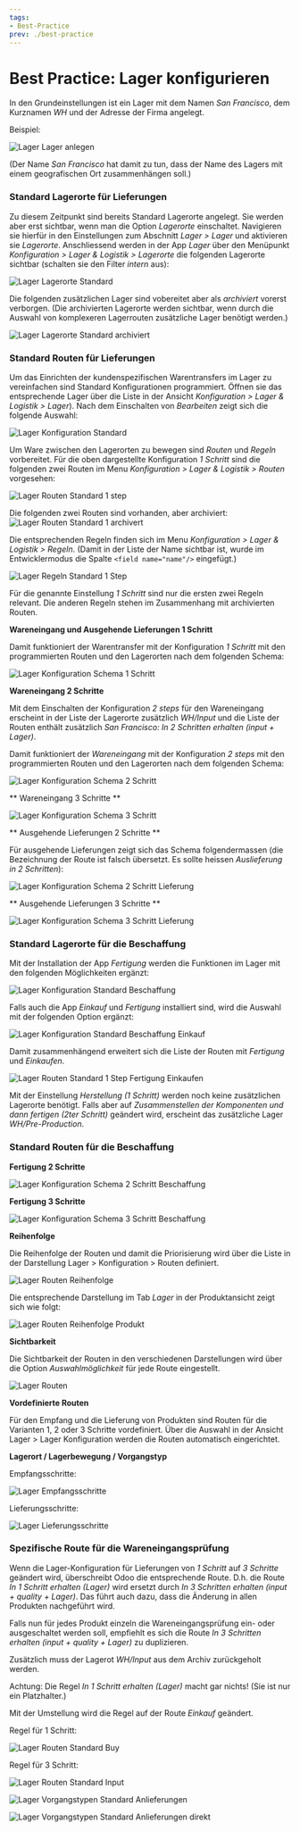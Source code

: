 ```yaml
---
tags:
- Best-Practice
prev: ./best-practice
---
```

# Best Practice: Lager konfigurieren

In den Grundeinstellungen ist ein Lager mit dem Namen *San Francisco*, dem Kurznamen *WH* und der Adresse der Firma angelegt.

Beispiel:

![Lager Lager anlegen](assets/Lager%20Lager%20anlegen.png)

(Der Name *San Francisco* hat damit zu tun, dass der Name des Lagers mit einem geografischen Ort zusammenhängen soll.)

### Standard Lagerorte für Lieferungen

Zu diesem Zeitpunkt sind bereits Standard Lagerorte angelegt. Sie werden aber erst sichtbar, wenn man die Option *Lagerorte* einschaltet. Navigieren sie hierfür in den Einstellungen zum Abschnitt *Lager > Lager* und aktivieren sie *Lagerorte*.
Anschliessend werden in der App *Lager* über den Menüpunkt *Konfiguration > Lager & Logistik > Lagerorte* die folgenden Lagerorte sichtbar (schalten sie den Filter *intern* aus):

![Lager Lagerorte Standard](assets/Lager%20Lagerorte%20Standard.png)

Die folgenden zusätzlichen Lager sind vobereitet aber als *archiviert* vorerst verborgen. (Die archivierten Lagerorte werden sichtbar, wenn durch die Auswahl von komplexeren Lagerrouten zusätzliche Lager benötigt werden.)

![Lager Lagerorte Standard archiviert](assets/Lager%20Lagerorte%20Standard%20archiviert.png)

### Standard Routen für Lieferungen

Um das Einrichten der kundenspezifischen Warentransfers im Lager zu vereinfachen sind Standard Konfigurationen programmiert. Öffnen sie das entsprechende Lager über die Liste in der Ansicht *Konfiguration > Lager & Logistik > Lager*). Nach dem Einschalten von *Bearbeiten* zeigt sich die folgende Auswahl:

![Lager Konfiguration Standard](assets/Lager%20Konfiguration%20Standard.png)

Um Ware zwischen den Lagerorten zu bewegen sind *Routen* und *Regeln* vorbereitet. Für die oben dargestellte Konfiguration *1 Schritt* sind die folgenden zwei Routen im Menu *Konfiguration > Lager & Logistik > Routen* vorgesehen:

![Lager Routen Standard 1 step](assets/Lager%20Routen%20Standard%201%20step.png)

Die folgenden zwei Routen sind vorhanden, aber archiviert:
![Lager Routen Standard 1 archivert](assets/Lager%20Routen%20Standard%201%20archivert.png)

Die entsprechenden Regeln finden sich im Menu *Konfiguration > Lager & Logistik > Regeln*.  (Damit in der Liste der Name sichtbar ist, wurde im Entwicklermodus die Spalte `<field name="name"/>` eingefügt.)

![Lager Regeln Standard 1 Step](assets/Lager%20Regeln%20Standard%201%20Step.png)

Für die genannte Einstellung *1 Schritt* sind nur die ersten zwei Regeln relevant. Die anderen Regeln stehen im Zusammenhang mit archivierten Routen.

**Wareneingang und Ausgehende Lieferungen 1 Schritt**

Damit funktioniert der Warentransfer mit der Konfiguration *1 Schritt* mit den programmierten Routen und den Lagerorten nach dem folgenden Schema:

![Lager Konfiguration Schema 1 Schritt](assets/Lager%20Konfiguration%20Schema%201%20Schritt.svg)

**Wareneingang 2 Schritte**

Mit dem Einschalten der Konfiguration *2 steps* für den Wareneingang erscheint in der Liste der Lagerorte zusätzlich *WH/Input* und die Liste der Routen enthält zusätzlich *San Francisco: In 2 Schritten erhalten (input + Lager)*.

Damit funktioniert der *Wareneingang* mit der Konfiguration *2 steps* mit den programmierten Routen und den Lagerorten nach dem folgenden Schema:

![Lager Konfiguration Schema 2 Schritt](assets/Lager%20Konfiguration%20Schema%202%20Schritt.svg)

** Wareneingang 3 Schritte **

![Lager Konfiguration Schema 3 Schritt](assets/Lager%20Konfiguration%20Schema%203%20Schritt.svg)

** Ausgehende Lieferungen 2 Schritte **

Für ausgehende Lieferungen zeigt sich das Schema folgendermassen (die Bezeichnung der Route ist falsch übersetzt. Es sollte heissen *Auslieferung in 2 Schritten*):

![Lager Konfiguration Schema 2 Schritt Lieferung](assets/Lager%20Konfiguration%20Schema%202%20Schritt%20Lieferung.svg)

** Ausgehende Lieferungen 3 Schritte **

![Lager Konfiguration Schema 3 Schritt Lieferung](assets/Lager%20Konfiguration%20Schema%203%20Schritt%20Lieferung.svg)

### Standard Lagerorte für die Beschaffung

Mit der Installation der App *Fertigung* werden die Funktionen im Lager mit den folgenden Möglichkeiten ergänzt:

![Lager Konfiguration Standard Beschaffung](assets/Lager%20Konfiguration%20Standard%20Beschaffung.png)

Falls auch die App *Einkauf* und *Fertigung* installiert sind, wird die Auswahl mit der folgenden Option ergänzt:

![Lager Konfiguration Standard Beschaffung Einkauf](assets/Lager%20Konfiguration%20Standard%20Beschaffung%20Einkauf.png)

Damit zusammenhängend erweitert sich die Liste der Routen mit *Fertigung* und *Einkaufen*.

![Lager Routen Standard 1 Step Fertigung Einkaufen](assets/Lager%20Routen%20Standard%201%20Step%20Fertigung%20Einkaufen.png)

Mit der Einstellung *Herstellung (1 Schritt)* werden noch keine zusätzlichen Lagerorte benötigt. Falls aber auf *Zusammenstellen der Komponenten und dann fertigen (2ter Schritt)* geändert wird, erscheint das zusätzliche Lager *WH/Pre-Production*.

### Standard Routen für die Beschaffung

**Fertigung 2 Schritte**

![Lager Konfiguration Schema 2 Schritt Beschaffung](assets/Lager%20Konfiguration%20Schema%202%20Schritt%20Beschaffung.svg)

**Fertigung 3 Schritte**

![Lager Konfiguration Schema 3 Schritt Beschaffung](assets/Lager%20Konfiguration%20Schema%203%20Schritt%20Beschaffung.svg)

**Reihenfolge**

Die Reihenfolge der Routen und damit die Priorisierung wird über die Liste in der Darstellung Lager > Konfiguration > Routen definiert.

![Lager Routen Reihenfolge](assets/Lager%20Routen%20Reihenfolge.png)

Die entsprechende Darstellung im Tab *Lager* in der Produktansicht zeigt sich wie folgt:

![Lager Routen Reihenfolge Produkt](assets/Lager%20Routen%20Reihenfolge%20Produkt.png)

**Sichtbarkeit**

Die Sichtbarkeit der Routen in den verschiedenen Darstellungen wird über die Option *Auswahlmöglichkeit* für jede Route eingestellt.

![Lager Routen](assets/Lager%20Routen.svg)

**Vordefinierte Routen**

Für den Empfang und die Lieferung von Produkten sind Routen für die Varianten 1, 2 oder 3 Schritte vordefiniert. Über die Auswahl in der Ansicht Lager > Lager Konfiguration werden die Routen automatisch eingerichtet.

**Lagerort / Lagerbewegung / Vorgangstyp**

Empfangsschritte:

![Lager Empfangsschritte](assets/Lager%20Empfangsschritte.svg)


Lieferungsschritte:

![Lager Lieferungsschritte](assets/Lager%20Lieferungsschritte.svg)

### Spezifische Route für die Wareneingangsprüfung

Wenn die Lager-Konfiguration für Lieferungen von *1 Schritt* auf *3 Schritte* geändert wird, überschreibt Odoo die entsprechende Route. D.h. die Route *In 1 Schritt erhalten (Lager)* wird ersetzt durch *In 3 Schritten erhalten (input + quality + Lager)*. Das führt auch dazu, dass die Änderung in allen Produkten nachgeführt wird.

Falls nun für jedes Produkt einzeln die Wareneingangsprüfung ein- oder ausgeschaltet werden soll, empfiehlt es sich die Route *In 3 Schritten erhalten (input + quality + Lager)* zu duplizieren.

Zusätzlich muss der Lagerot *WH/Input* aus dem Archiv zurückgeholt werden.

Achtung: Die Regel *In 1 Schritt erhalten (Lager)* macht gar nichts! (Sie ist nur ein Platzhalter.)

Mit der Umstellung wird die Regel auf der Route *Einkauf* geändert.

Regel für 1 Schritt:

![Lager Routen Standard Buy](assets/Lager%20Routen%20Standard%20Buy.png)

Regel für 3 Schritt:

![Lager Routen Standard Input](assets/Lager%20Routen%20Standard%20Input.png)

![Lager Vorgangstypen Standard Anlieferungen](assets/Lager%20Vorgangstypen%20Standard%20Anlieferungen.png)


![Lager Vorgangstypen Standard Anlieferungen direkt](assets/Lager%20Vorgangstypen%20Standard%20Anlieferungen%20direkt.png)

